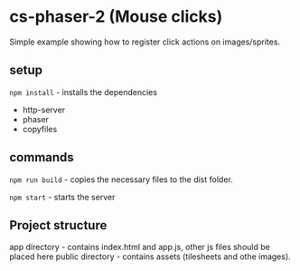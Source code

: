 # cs-phaser-2 (Mouse clicks)

Simple example showing how to register click actions on images/sprites.

## setup
`npm install` - installs the dependencies
* http-server
* phaser
* copyfiles

## commands

`npm run build` - copies the necessary files to the dist folder.

`npm start` - starts the server

## Project structure

app directory - contains index.html and app.js, other js files should be placed here
public directory - contains assets (tilesheets and othe images).

